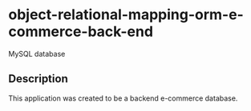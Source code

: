 # object-relational-mapping-orm-e-commerce-back-end
MySQL database

## Description

This application was created to be a backend e-commerce database.